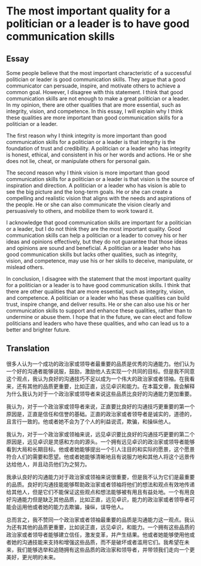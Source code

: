 # The most important quality for a politician or a leader is to have good communication skills

## Essay
Some people believe that the most important characteristic of a successful politician or leader is good communication skills. They argue that a good communicator can persuade, inspire, and motivate others to achieve a common goal. However, I disagree with this statement. I think that good communication skills are not enough to make a great politician or a leader. In my opinion, there are other qualities that are more essential, such as integrity, vision, and competence. In this essay, I will explain why I think these qualities are more important than good communication skills for a politician or a leader.

The first reason why I think integrity is more important than good communication skills for a politician or a leader is that integrity is the foundation of trust and credibility. A politician or a leader who has integrity is honest, ethical, and consistent in his or her words and actions. He or she does not lie, cheat, or manipulate others for personal gain. 

The second reason why I think vision is more important than good communication skills for a politician or a leader is that vision is the source of inspiration and direction. A politician or a leader who has vision is able to see the big picture and the long-term goals. He or she can create a compelling and realistic vision that aligns with the needs and aspirations of the people. He or she can also communicate the vision clearly and persuasively to others, and mobilize them to work toward it. 

I acknowledge that good communication skills are important for a politician or a leader, but I do not think they are the most important quality. Good communication skills can help a politician or a leader to convey his or her ideas and opinions effectively, but they do not guarantee that those ideas and opinions are sound and beneficial. A politician or a leader who has good communication skills but lacks other qualities, such as integrity, vision, and competence, may use his or her skills to deceive, manipulate, or mislead others. 

In conclusion, I disagree with the statement that the most important quality for a politician or a leader is to have good communication skills. I think that there are other qualities that are more essential, such as integrity, vision, and competence. A politician or a leader who has these qualities can build trust, inspire change, and deliver results. He or she can also use his or her communication skills to support and enhance these qualities, rather than to undermine or abuse them. I hope that in the future, we can elect and follow politicians and leaders who have these qualities, and who can lead us to a better and brighter future.

<div style="page-break-after: always;"></div>

## Translation

很多人认为一个成功的政治家或领导者最重要的品质是优秀的沟通能力。他们认为一个好的沟通者能够说服，鼓励，激励他人去实现一个共同的目标。但是我不同意这个观点，我认为良好的沟通技巧不足以成为一个伟大的政治家或者领袖。在我看来，还有其他的品质更重要，比如正直，远见卓识和能力。在本篇文章，我会解释为什么我认为对于一个政治家或领导者来说这些品质比良好的沟通能力更加重要。

我认为，对于一个政治家或领导者来说，正直要比良好的沟通技巧更重要的第一个原因是，正直是信任和信誉的基础。正直的政治家或者领导者是诚实的，道德的，且言行一致的。他或者她不会为了个人的利益说谎，欺骗，和操纵他人。

我认为，对于一个政治家或领袖来说，远见卓识要比良好的沟通技巧更要的第二个原因是，远见卓识是灵感和方向的源头。一个拥有远见卓识的政治家或领导者能够看到大局和长期目标。他或者她能够提出一个引人注目的和实际的愿景，这个愿景符合人们的需要和愿望。他或者她能够清晰地且有说服力地和其他人将这个远景传达给他人，并且动员他们为之努力。

我承认良好的沟通能力对于政治家或领袖来说很重要，但是我不认为它们是最重要的品质。良好的沟通技能能够帮助政治家或者领袖将他们的想法和观点有效地传递给其他人，但是它们不能保证这些观点和想法能够被有用且有益处地。一个有用良好沟通能力但是缺乏其他品质，比如正直，远见卓识，能力的政治家或者领导者可能会运用他或者她的能力去欺骗，操纵，误导他人。

总而言之，我不赞同一个政治家或者领袖最重要的品质是沟通能力这一观点。我认为还有其他的品质更重要，比如说正直，远见卓识，和能力。一个拥有这些品质的政治家或者领导者能够建立信任，激发变革，并产生结果。他或者她能够使用他或者她的沟通技能来支持和增强这些品质，而不是破坏或者滥用它们。我希望在未来，我们能够选举和追随拥有这些品质的政治家和领导者，并带领我们走向一个更美好，更光明的未来。